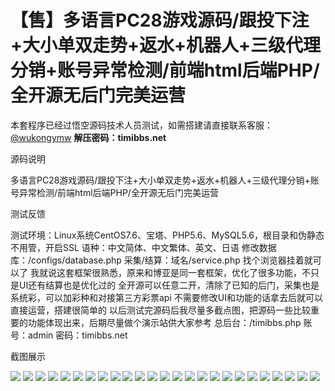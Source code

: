 # 【售】多语言PC28游戏源码/跟投下注+大小单双走势+返水+机器人+三级代理分销+账号异常检测/前端html后端PHP/全开源无后门完美运营

本套程序已经过悟空源码技术人员测试，如需搭建请直接联系客服：[@wukongymw](http://t.me/wukongymw)
**解压密码：timibbs.net**

源码说明

多语言PC28游戏源码/跟投下注+大小单双走势+返水+机器人+三级代理分销+账号异常检测/前端html后端PHP/全开源无后门完美运营

测试反馈

测试环境：Linux系统CentOS7.6、宝塔、PHP5.6、MySQL5.6，根目录和伪静态不用管，开启SSL
语种：中文简体、中文繁体、英文、日语
修改数据库：/configs/database.php
采集/结算：域名/service.php 找个浏览器挂着就可以了
我就说这套框架很熟悉，原来和博亚是同一套框架，优化了很多功能，不只是UI还有结算也是优化过的
全开源可以任意二开，清除了已知的后门，采集也是系统彩，可以加彩种和对接第三方彩票api
不需要修改UI和功能的话拿去后就可以直接运营，搭建很简单的
以后测试完源码后我尽量多截点图，把源码一些比较重要的功能体现出来，后期尽量做个演示站供大家参考
总后台：/timibbs.php
账号：admin
密码：timibbs.net

截图展示

[![](https://wukongymw.com/wp-content/uploads/2024/01/1704858538-b592e4f312f2193.png)](https://wukongymw.com/wp-content/uploads/2024/01/1704858538-b592e4f312f2193.png)
[![](https://wukongymw.com/wp-content/uploads/2024/01/1704858537-144f32a9168b33c.png)](https://wukongymw.com/wp-content/uploads/2024/01/1704858537-144f32a9168b33c.png)
[![](https://wukongymw.com/wp-content/uploads/2024/01/1704858536-5e513a5feaf4435.png)](https://wukongymw.com/wp-content/uploads/2024/01/1704858536-5e513a5feaf4435.png)
[![](https://wukongymw.com/wp-content/uploads/2024/01/1704858543-b86aca92ae489d1.png)](https://wukongymw.com/wp-content/uploads/2024/01/1704858543-b86aca92ae489d1.png)
[![](https://wukongymw.com/wp-content/uploads/2024/01/1704858548-d31b934b096b379.png)](https://wukongymw.com/wp-content/uploads/2024/01/1704858548-d31b934b096b379.png)
[![](https://wukongymw.com/wp-content/uploads/2024/01/1704858553-14868dde9193201.png)](https://wukongymw.com/wp-content/uploads/2024/01/1704858553-14868dde9193201.png)
[![](https://wukongymw.com/wp-content/uploads/2024/01/1704858541-716e53a933bb300.png)](https://wukongymw.com/wp-content/uploads/2024/01/1704858541-716e53a933bb300.png)
[![](https://wukongymw.com/wp-content/uploads/2024/01/1704858551-e582a2dd61d676d.png)](https://wukongymw.com/wp-content/uploads/2024/01/1704858551-e582a2dd61d676d.png)
[![](https://wukongymw.com/wp-content/uploads/2024/01/1704858550-11e6c08b0f92f3e.png)](https://wukongymw.com/wp-content/uploads/2024/01/1704858550-11e6c08b0f92f3e.png)
[![](https://wukongymw.com/wp-content/uploads/2024/01/1704858549-34ea3480e09cff5.png)](https://wukongymw.com/wp-content/uploads/2024/01/1704858549-34ea3480e09cff5.png)
[![](https://wukongymw.com/wp-content/uploads/2024/01/1704858545-01b55f73820382a.png)](https://wukongymw.com/wp-content/uploads/2024/01/1704858545-01b55f73820382a.png)
[![](https://wukongymw.com/wp-content/uploads/2024/01/1704858539-bfd94f773b44276.png)](https://wukongymw.com/wp-content/uploads/2024/01/1704858539-bfd94f773b44276.png)
[![](https://wukongymw.com/wp-content/uploads/2024/01/1704858538-4dfe4931cf40e4e.png)](https://wukongymw.com/wp-content/uploads/2024/01/1704858538-4dfe4931cf40e4e.png)
[![](https://wukongymw.com/wp-content/uploads/2024/01/1704858535-5722d96f547e6f4.png)](https://wukongymw.com/wp-content/uploads/2024/01/1704858535-5722d96f547e6f4.png)
[![](https://wukongymw.com/wp-content/uploads/2024/01/1704858535-245fb0349cc9e0a.png)](https://wukongymw.com/wp-content/uploads/2024/01/1704858535-245fb0349cc9e0a.png)
[![](https://wukongymw.com/wp-content/uploads/2024/01/1704858539-a4c6e55bd459007.png)](https://wukongymw.com/wp-content/uploads/2024/01/1704858539-a4c6e55bd459007.png)
[![](https://wukongymw.com/wp-content/uploads/2024/01/1704858541-976152e15eb66a4.png)](https://wukongymw.com/wp-content/uploads/2024/01/1704858541-976152e15eb66a4.png)
[![](https://wukongymw.com/wp-content/uploads/2024/01/1704858542-e676ca0e10b0443.png)](https://wukongymw.com/wp-content/uploads/2024/01/1704858542-e676ca0e10b0443.png)
[![](https://wukongymw.com/wp-content/uploads/2024/01/1704858545-583a98e0be5cf22.png)](https://wukongymw.com/wp-content/uploads/2024/01/1704858545-583a98e0be5cf22.png)
[![](https://wukongymw.com/wp-content/uploads/2024/01/1704858546-7f17966c5939ae5.png)](https://wukongymw.com/wp-content/uploads/2024/01/1704858546-7f17966c5939ae5.png)
[![](https://wukongymw.com/wp-content/uploads/2024/01/1704858547-edb673270165498.png)](https://wukongymw.com/wp-content/uploads/2024/01/1704858547-edb673270165498.png)
[![](https://wukongymw.com/wp-content/uploads/2024/01/1704858552-c9d71777c18448d.png)](https://wukongymw.com/wp-content/uploads/2024/01/1704858552-c9d71777c18448d.png)
[![](https://wukongymw.com/wp-content/uploads/2024/01/1704858552-bab051d8a23d055.png)](https://wukongymw.com/wp-content/uploads/2024/01/1704858552-bab051d8a23d055.png)
[![](https://wukongymw.com/wp-content/uploads/2024/01/1704858551-147425e0f5b022a.png)](https://wukongymw.com/wp-content/uploads/2024/01/1704858551-147425e0f5b022a.png)
[![](https://wukongymw.com/wp-content/uploads/2024/01/1704858549-0a51eddfb0cdc98.png)](https://wukongymw.com/wp-content/uploads/2024/01/1704858549-0a51eddfb0cdc98.png)